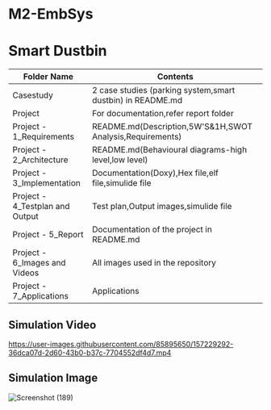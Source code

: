 # M2-EmbSys
# Smart Dustbin
| Folder Name| Contents |
| ------------- | ------------- |
| Casestudy |2 case studies (parking system,smart dustbin) in README.md|
| Project | For documentation,refer report folder|
|Project - 1_Requirements|README.md(Description,5W'S&1H,SWOT Analysis,Requirements)|
|Project - 2_Architecture|README.md(Behavioural diagrams-high level,low level)|
|Project - 3_Implementation|Documentation(Doxy),Hex file,elf file,simulide file|
|Project - 4_Testplan and Output|Test plan,Output images,simulide file|
|Project - 5_Report|Documentation of the project in README.md|
|Project - 6_Images and Videos|All images used in the repository|
|Project - 7_Applications|Applications|
## Simulation Video
https://user-images.githubusercontent.com/85895650/157229292-36dca07d-2d60-43b0-b37c-7704552df4d7.mp4
## Simulation Image
![Screenshot (189)](https://user-images.githubusercontent.com/85895650/157229095-48d03bb7-2223-47a2-8ae4-494e26caf5e0.png)
